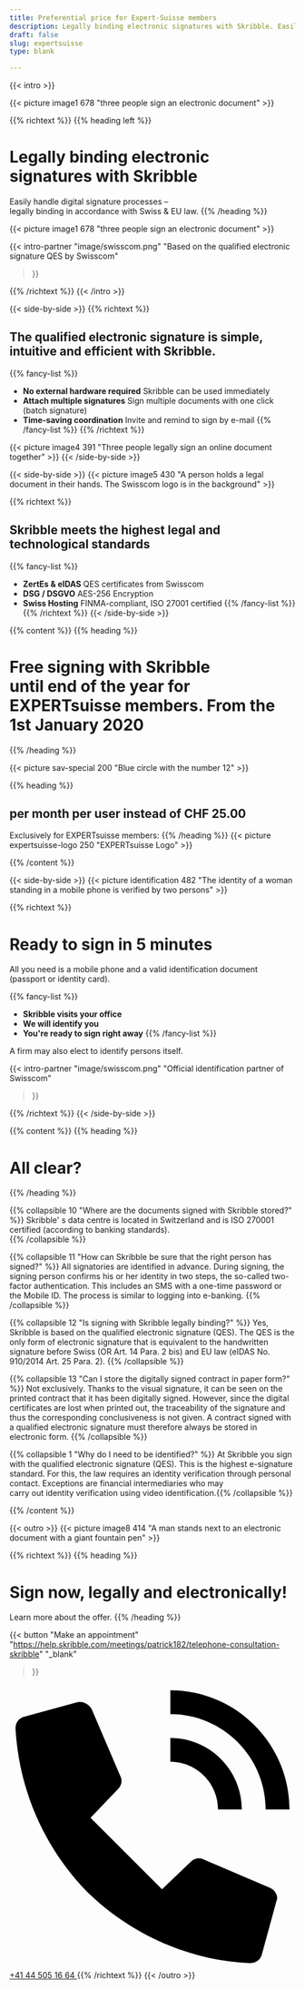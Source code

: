 ```yaml
---
title: Preferential price for Expert-Suisse members
description: Legally binding electronic signatures with Skribble. Easily handle digital signature processes – legally binding in accordance with Swiss & EU law.
draft: false
slug: expertsuisse
type: blank

---
```


{{< intro >}}
<div class="hide-for-mobile">
  {{< picture image1 678 "three people sign an electronic document" >}}
</div>

{{% richtext %}}
{{% heading left %}}
# Legally binding electronic signatures with Skribble
Easily handle digital signature processes – <br class="hide-for-mobile">legally binding in accordance with Swiss & EU law.
{{% /heading %}}

<div class="hide-for-desktop">
  {{< picture image1 678 "three people sign an electronic document" >}}
</div>

{{< intro-partner
  "image/swisscom.png"
  "Based on the qualified electronic signature QES by Swisscom"
>}}

{{% /richtext %}}
{{< /intro >}}

[//]: # (--------------------------------------------------------------------------------------------------------------)

{{< side-by-side >}}
{{% richtext %}}
## The qualified electronic signature is simple, intuitive and efficient with Skribble.
{{% fancy-list %}}
- **No external hardware required** Skribble can be used immediately
- **Attach multiple signatures** Sign multiple documents with one click (batch signature)
- **Time-saving coordination** Invite and remind to sign by e-mail
{{% /fancy-list %}}
{{% /richtext %}}

{{< picture image4 391 "Three people legally sign an online document together" >}}
{{< /side-by-side >}}

[//]: # (--------------------------------------------------------------------------------------------------------------)

{{< side-by-side >}}
{{< picture image5 430 "A person holds a legal document in their hands. The Swisscom logo is in the background" >}}

{{% richtext %}}
## Skribble meets the highest legal and technological standards
{{% fancy-list %}}
- **ZertEs & eIDAS** QES certificates from Swisscom
- **DSG / DSGVO** AES-256 Encryption
- **Swiss Hosting** FINMA-compliant, ISO 27001 certified
{{% /fancy-list %}}
{{% /richtext %}}
{{< /side-by-side >}}

[//]: # (--------------------------------------------------------------------------------------------------------------)

{{% content %}}
{{% heading %}}
# Free signing with Skribble <br class="hide-for-mobile">until end of the year for EXPERTsuisse members. From the 1st January 2020
{{% /heading %}}

{{< picture sav-special 200 "Blue circle with the number 12" >}}


{{% heading %}}
## per month per user instead of CHF 25.00
Exclusively for EXPERTsuisse members:
{{% /heading %}}
{{< picture expertsuisse-logo 250 "EXPERTsuisse Logo" >}}


{{% /content %}}

[//]: # (--------------------------------------------------------------------------------------------------------------)

{{< side-by-side >}}
{{< picture identification 482 "The identity of a woman standing in a mobile phone is verified by two persons" >}}

{{% richtext %}}
# Ready to sign in 5 minutes

All you need is a mobile phone and a valid identification document (passport or identity card).

{{% fancy-list %}}
- **Skribble visits your office**
- **We will identify you**
- **You're ready to sign right away**
{{% /fancy-list %}}

A firm may also elect to identify persons itself.

{{< intro-partner
  "image/swisscom.png"
  "Official identification partner of Swisscom"
>}}

{{% /richtext %}}
{{< /side-by-side >}}

[//]: # (--------------------------------------------------------------------------------------------------------------)

{{% content %}}
{{% heading %}}
# All clear?
{{% /heading %}}

{{% collapsible 10 "Where are the documents signed with Skribble stored?" %}}
Skribble' s data centre is located in Switzerland and is ISO 270001 certified (according to banking standards).         
{{% /collapsible %}}

{{% collapsible 11 "How can Skribble be sure that the right person has signed?" %}}
All signatories are identified in advance. During signing, the signing person confirms his or her identity in two steps, the so-called two-factor authentication. This includes an SMS with a one-time password or the Mobile ID. The process is similar to logging into e-banking.
{{% /collapsible %}}

{{% collapsible 12 "Is signing with Skribble legally binding?" %}}
Yes, Skribble is based on the qualified electronic signature (QES). The QES is the only form of electronic signature that is equivalent to the handwritten signature before Swiss (OR Art. 14 Para. 2 bis) and EU law (eIDAS No. 910/2014 Art. 25 Para. 2). 
{{% /collapsible %}}

{{% collapsible 13 "Can I store the digitally signed contract in paper form?" %}}
Not exclusively. Thanks to the visual signature, it can be seen on the printed contract that it has been digitally signed. However, since the digital certificates are lost when printed out, the traceability of the signature and thus the corresponding conclusiveness is not given. A contract signed with a qualified electronic signature must therefore always be stored in electronic form.
{{% /collapsible %}}

{{% collapsible 1 "Why do I need to be identified?" %}}
At Skribble you sign with the qualified electronic signature (QES). This is the highest e-signature standard. For this, the law requires an identity verification through personal contact. Exceptions are financial intermediaries who may <br class="hide-for-mobile">carry out identity verification using video identification.{{% /collapsible %}}

{{% /content %}}

[//]: # (--------------------------------------------------------------------------------------------------------------)

{{< outro >}}
{{< picture image8 414 "A man stands next to an electronic document with a giant fountain pen" >}}

{{% richtext %}}
{{% heading %}}
# Sign now, legally and electronically!
Learn more about the offer.
{{% /heading %}}

{{< button
  "Make an appointment"
  "https://help.skribble.com/meetings/patrick182/telephone-consultation-skribble"
  "_blank"
>}}
<a class="mobile-link" href="tel:+41445051664">
  <svg version="1.1" id="Ebene_1" xmlns="http://www.w3.org/2000/svg" xmlns:xlink="http://www.w3.org/1999/xlink" x="0px" y="0px"
	 viewBox="0 0 24 24" style="enable-background:new 0 0 24 24;" xml:space="preserve">
		<path d="M21.5,10.5h2c0-5.5-4.5-10-10-10v2C17.9,2.5,21.5,6.1,21.5,10.5z M17.5,10.5h2c0-3.3-2.7-6-6-6v2
			C15.7,6.5,17.5,8.3,17.5,10.5z M21.9,17.1l-5.6-2.4c-0.4-0.2-0.8-0.1-1.1,0.2l-2.4,2.3l-6-6l2.3-2.4c0.3-0.3,0.4-0.7,0.2-1.1
			L6.9,2.1C6.7,1.7,6.2,1.4,5.7,1.5L1.3,2.7c-0.5,0.1-0.8,0.5-0.8,1c0.3,5.2,2.4,10,6,13.7c3.7,3.6,8.6,5.8,13.7,6
			c0.5,0,0.9-0.3,1-0.8l1.2-4.4C22.6,17.8,22.3,17.3,21.9,17.1z"/>
  </svg>
  +41 44 505 16 64
</a>
{{% /richtext %}}
{{< /outro >}}
